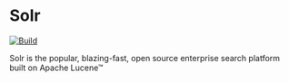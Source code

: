 Solr
====

[![Build](https://travis-ci.org/rmarchei/solr.svg)](https://travis-ci.org/rmarchei/solr)

Solr is the popular, blazing-fast, open source enterprise search platform built on Apache Lucene™
